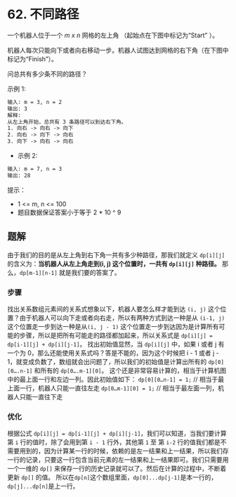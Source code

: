# 62. 不同路径

一个机器人位于一个 *m x n* 网格的左上角 （起始点在下图中标记为“Start” ）。

机器人每次只能向下或者向右移动一步。机器人试图达到网格的右下角（在下图中标记为“Finish”）。

问总共有多少条不同的路径？

示例 1:

```txt
输入: m = 3, n = 2
输出: 3
解释:
从左上角开始，总共有 3 条路径可以到达右下角。
1. 向右 -> 向右 -> 向下
2. 向右 -> 向下 -> 向右
3. 向下 -> 向右 -> 向右
```

- 示例 2:

```txt
输入: m = 7, n = 3
输出: 28
```

提示：

- 1 <= m, n <= 100
- 题目数据保证答案小于等于 2 * 10 ^ 9

## 题解

由于我们的目的是从左上角到右下角一共有多少种路径，那我们就定义 `dp[i][j]`的含义为：**当机器人从左上角走到(i, j) 这个位置时，一共有 `dp[i][j]` 种路径。** 那么，`dp[m-1][n-1]` 就是我们要的答案了。

### 步骤

找出关系数组元素间的关系式想象以下，机器人要怎么样才能到达 `(i, j)` 这个位置？由于机器人可以向下走或者向右走，所以有两种方式到达一种是从 `(i-1, j)` 这个位置走一步到达一种是从`(i, j - 1)` 这个位置走一步到达因为是计算所有可能的步骤，所以是把所有可能走的路径都加起来，所以关系式是 `dp[i][j] = dp[i-1][j] + dp[i][j-1]`。
找出初始值显然，当 `dp[i][j]` 中，如果 i 或者 j 有一个为 0，那么还能使用关系式吗？答是不能的，因为这个时候把 i - 1 或者 j - 1，就变成负数了，数组就会出问题了，所以我们的初始值是计算出所有的 `dp[0][0….n-1]` 和所有的 `dp[0….m-1][0]`。
这个还是非常容易计算的，相当于计算机图中的最上面一行和左边一列。因此初始值如下：
`dp[0][0…n-1] = 1;` // 相当于最上面一行，机器人只能一直往左走
`dp[0…m-1][0] = 1;` // 相当于最左面一列，机器人只能一直往下走

### 优化

根据公式 `dp[i][j] = dp[i-1][j] + dp[i][j-1]`，我们可以知道，当我们要计算第 `i` 行的值时，除了会用到第 `i - 1` 行外，其他第 `1` 至 第 `i-2` 行的值我们都是不需要用到的，因为计算某一行的时候，依赖的是左一结果和上一结果，所以我们存一行的记录，只要这一行包含当前元素的左一结果和上一结果即可。我们只需要用一个一维的 `dp[]` 来保存一行的历史记录就可以了。然后在计算的过程中，不断着更新 `dp[]` 的值。
所以在`dp[n]`这个数组里面，`dp[0]...dp[j-1]`是本一行的，`dp[j]...dp[n]`是上一行。
